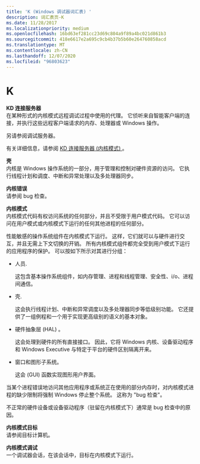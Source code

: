 ```yaml
---
title: 'K (Windows 调试器词汇表) '
description: 词汇表页-K
ms.date: 11/28/2017
ms.localizationpriority: medium
ms.openlocfilehash: 16bd63ef281cc23d69c804a9f89a4bc021d861b3
ms.sourcegitcommit: 418e6617e2a695c9cb4b37b5b60e264760858acd
ms.translationtype: MT
ms.contentlocale: zh-CN
ms.lasthandoff: 12/07/2020
ms.locfileid: "96803623"
---
```

# <a name="k"></a>K


<span id="kd_connection_server"></span><span id="KD_CONNECTION_SERVER"></span>**KD 连接服务器**  
在某种形式的内核模式远程调试过程中使用的代理。 它侦听来自智能客户端的连接，并执行这些远程客户端请求的内存、处理器或 Windows 操作。

另请参阅调试服务器。

有关详细信息，请参阅 [KD 连接服务器 (内核模式) ](kd-connection-servers--kernel-mode-.md)。

<span id="kernel"></span><span id="KERNEL"></span>**壳**  
内核是 Windows 操作系统的一部分，用于管理和控制对硬件资源的访问。 它执行线程计划和调度、中断和异常处理以及多处理器同步。

<span id="kernel_error"></span><span id="KERNEL_ERROR"></span>**内核错误**  
请参阅 bug 检查。

<span id="kernel_mode"></span><span id="KERNEL_MODE"></span>**内核模式**  
内核模式代码有权访问系统的任何部分，并且不受限于用户模式代码。 它可以访问在用户模式或内核模式下运行的任何其他进程的任何部分。

性能敏感的操作系统组件在内核模式下运行。 这样，它们就可以与硬件进行交互，并且无需上下文切换的开销。 所有内核模式组件都完全受到用户模式下运行的应用程序的保护。 可以按如下所示对其进行分组：

-   人员.

    这包含基本操作系统组件，如内存管理、进程和线程管理、安全性、i/o、进程间通信。

-   壳.

    这会执行线程计划、中断和异常调度以及多处理器同步等低级别功能。 它还提供了一组例程和一个用于实现更高级别的语义的基本对象。

-   硬件抽象层 (HAL) 。

    这会处理到硬件的所有直接接口。 因此，它将 Windows 内核、设备驱动程序和 Windows Executive 与特定于平台的硬件区别隔离开来。

-   窗口和图形子系统。

    这会 (GUI) 函数实现图形用户界面。

当某个进程错误地访问其他应用程序或系统正在使用的部分内存时，对内核模式进程的缺少限制将强制 Windows 停止整个系统。 这称为 "bug 检查"。

不正常的硬件设备或设备驱动程序（驻留在内核模式下）通常是 bug 检查中的原因。

<span id="kernel_mode_target"></span><span id="KERNEL_MODE_TARGET"></span>**内核模式目标**  
请参阅目标计算机。

<span id="kernel_mode_debugging"></span><span id="KERNEL_MODE_DEBUGGING"></span>**内核模式调试**  
一个调试器会话，在该会话中，目标在内核模式下运行。

 

 





